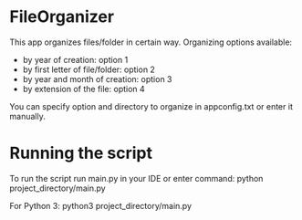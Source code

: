 # FileOrganizer
This app organizes files/folder in certain way.
Organizing options available:
 - by year of creation: option 1
 - by first letter of file/folder: option 2
 - by year and month of creation: option 3
 - by extension of the file: option 4
 
You can specify option and directory to organize in appconfig.txt or enter it manually.
# Running the script
To run the script run main.py in your IDE
or enter command: python project_directory/main.py

For Python 3: python3 project_directory/main.py
